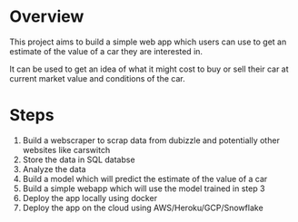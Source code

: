 # Overview

This project aims to build a simple web app which users can use to get an estimate of the value of a car they are interested in.

It can be used to get an idea of what it might cost to buy or sell their car at current market value and conditions of the car.

# Steps

1. Build a webscraper to scrap data from dubizzle and potentially other websites like carswitch
2. Store the data in SQL databse
3. Analyze the data
4. Build a model which will predict the estimate of the value of a car
5. Build a simple webapp which will use the model trained in step 3
6. Deploy the app locally using docker
7. Deploy the app on the cloud using AWS/Heroku/GCP/Snowflake
